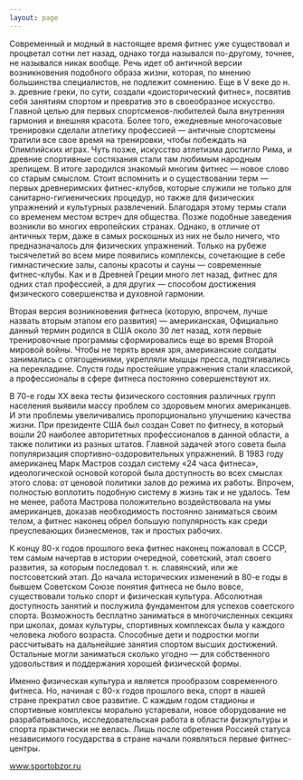 ```yaml
---
layout: page
---
```

Современный и модный в настоящее время фитнес уже существовал и процветал сотни лет назад, однако тогда назывался по-другому, точнее, не назывался никак вообще. Речь идет об античной версии возникновения подобного образа жизни, которая, по мнению большинства специалистов, не подлежит сомнению. Еще в V веке до н. э. древние греки, по сути, создали «доисторический фитнес», посвятив себя занятиям спортом и превратив это в своеобразное искусство. Главной целью для первых спортсменов-любителей была внутренняя гармония и внешняя красота. Более того, ежедневные многочасовые тренировки сделали атлетику профессией — античные спортсмены тратили все свое время на тренировки, чтобы побеждать на Олимпийских играх. Чуть позже, искусство атлетизма достигло Рима, и древние спортивные состязания стали там любимым народным зрелищем. В итоге зародился знакомый многим фитнес — новое слово со старым смыслом. Стоит вспомнить и о существовании терм — первых древнеримских фитнес-клубов, которые служили не только для санитарно-гигиенических процедур, но также для физических упражнений и культурных развлечений. Благодаря этому термы стали со временем местом встреч для общества. Позже подобные заведения возникли во многих европейских странах. Однако, в отличие от античных терм, даже в самых роскошных из них не было ничего, что предназначалось для физических упражнений. Только на рубеже тысячелетий во всем мире появились комплексы, сочетающие в себе гимнастические залы, салоны красоты и сауны — современные фитнес-клубы. Как и в Древней Греции много лет назад, фитнес для одних стал профессией, а для других — способом достижения физического совершенства и духовной гармонии.

Вторая версия возникновения фитнеса (которую, впрочем, лучше назвать вторым этапом его развития) — американская, Официально данный термин родился в США около 30 лет назад, хотя первые тренировочные программы сформировались еще во время Второй мировой войны. Чтобы не терять время зря, американские солдаты занимались с отягощениями, укрепляли мышцы пресса, подтягивались на перекладине. Спустя годы простейшие упражнения стали классикой, а профессионалы в сфере фитнеса постоянно совершенствуют их.

В 70-е годы XX века тесты физического состояния различных групп населения выявили массу проблем со здоровьем многих американцев. И эти проблемы увеличивались пропорционально улучшению качества жизни. При президенте США был создан Совет по фитнесу, в который вошли 20 наиболее авторитетных профессионалов в данной области, а также политики из разных штатов. Главной задачей этого совета была популяризация спортивно-оздоровительных упражнений. В 1983 году американец Марк Мастров создал систему «24 часа фитнеса», идеологической основой которой была доступность во всех смыслах этого слова: от ценовой политики залов до режима их работы. Впрочем, полностью воплотить подобную систему в жизнь так и не удалось. Тем не менее, работа Мастрова положительно воздействовала на умы американцев, доказав необходимость постоянно заниматься своим телом, а фитнес наконец обрел большую популярность как среди преуспевающих бизнесменов, так и простых рабочих.

К концу 80-х годов прошлого века фитнес наконец пожаловал в СССР, тем самым начертав в истории очередной, советский, этап своего развития, за которым последовал т. н. славянский, или же постсоветский этап. До начала исторических изменений в 80-е годы в бывшем Советском Союзе понятия фитнеса не было вовсе, существовали только спорт и физическая культура. Абсолютная доступность занятий и послужила фундаментом для успехов советского спорта. Возможность бесплатно заниматься в многочисленных секциях при школах, домах культуры, спортивных комплексах была у каждого человека любого возраста. Способные дети и подростки могли рассчитывать на дальнейшие занятия спортом высших достижений. Остальные могли заниматься сколько угодно — для собственного удовольствия и поддержания хорошей физической формы.

Именно физическая культура и является прообразом современного фитнеса. Но, начиная с 80-х годов прошлого века, спорт в нашей стране прекратил свое развитие. С каждым годом стадионы и спортивные комплексы морально устаревали, новое оборудование не разрабатывалось, исследовательская работа в области физкультуры и спорта практически не велась. Лишь после обретения Россией статуса независимого государства в стране начали появляться первые фитнес-центры.

www.sportobzor.ru